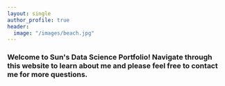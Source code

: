 ```yaml
---
layout: single
author_profile: true
header:
  image: "/images/beach.jpg"
---
```


### Welcome to Sun's Data Science Portfolio! Navigate through this website to learn about me and please feel free to contact me for more questions.
